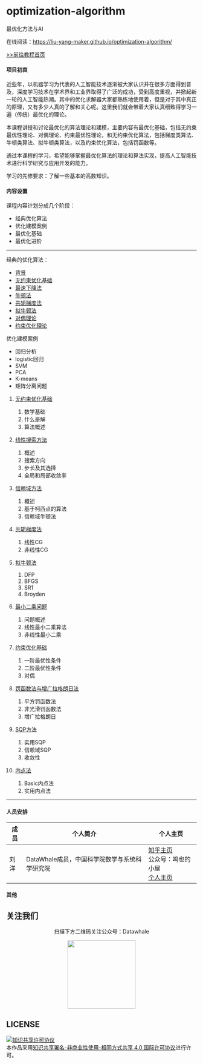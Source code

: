 # optimization-algorithm
最优化方法与AI



在线阅读：https://liu-yang-maker.github.io/optimization-algorithm/

[>>前往教程首页](index.md)

#### 项目初衷

近些年，以机器学习为代表的人工智能技术逐渐被大家认识并在很多方面得到普及，深度学习技术在学术界和工业界取得了广泛的成功，受到高度重视，并掀起新一轮的人工智能热潮。其中的优化求解器大家都熟练地使用着，但是对于其中真正的原理，又有多少人真的了解和关心呢。这里我们就会带着大家认真细致得学习一遍（传统）最优化的理论。

本课程讲授和讨论最优化的算法理论和建模，主要内容有最优化基础，包括无约束最优性理论、对偶理论、约束最优性理论，和无约束优化算法，包括梯度类算法、牛顿类算法、拟牛顿类算法，以及约束优化算法，包括罚函数等。

通过本课程的学习，希望能够掌握最优化算法的理论和算法实现，提高人工智能技术进行科学研究与应用开发的能力。

学习的先修要求：了解一些基本的高数知识。

#### 内容设置

课程内容计划分成几个阶段：

- 经典优化算法
- 优化建模案例
- 最优化基础
- 最优化进阶

------

经典的优化算法：

- [背景](./Classical-Methods/背景-AI中的最优化.md)
- [无约束优化基础](./Classical-Methods/无约束优化基础.md)
- [最速下降法](./Classical-Methods/1.最速下降法.md)
- [牛顿法](./Classical-Methods/2.牛顿法.md)
- [共轭梯度法](./Classical-Methods/3.共轭梯度法.md)
- [拟牛顿法](./Classical-Methods/4.拟牛顿法.md)
- [对偶理论](./Classical-Methods/5.对偶.md)
- [约束优化理论](./Classical-Methods/约束优化基础.md)



优化建模案例

- 回归分析
- logistic回归
- SVM
- PCA
- K-means
- 矩阵分离问题



1. [无约束优化基础](Chapter1.md)
   1. 数学基础
   2. 什么是解
   3. 算法概述
2. [线性搜索方法](Chapter2.md)
   1. 概述
   2. 搜索方向
   3. 步长及其选择
   4. 全局和局部收敛率
3. [信赖域方法](Chapter3.md)
   1. 概述
   2. 基于柯西点的算法
   3. 信赖域牛顿法
4. [共轭梯度法](Chapter4.md)
   1. 线性CG
   2. 非线性CG
5. [拟牛顿法](Chapter5.md)
   1. DFP
   2. BFGS
   3. SR1
   4. Broyden
6. [最小二乘问题](Chapter7.md)
   1. 问题概述
   2. 线性最小二乘算法
   3. 非线性最小二乘



1. [约束优化基础](Chapter9.md)
   1. 一阶最优性条件
   2. 二阶最优性条件
   3. 对偶
2. [罚函数法与增广拉格朗日法](Chapter12.md)
   1. 平方罚函数法
   2. 非光滑罚函数法
   3. 增广拉格朗日
3. [SQP方法](Chapter13.md)
   1. 实用SQP
   2. 信赖域SQP
   3. 收敛性
4. [内点法](Chapter14.md)
   1. Basic内点法
   2. 实用内点法



------



#### 人员安排

| 成员 | 个人简介                                      | 个人主页                                                     |
| ---- | --------------------------------------------- | ------------------------------------------------------------ |
| 刘洋 | DataWhale成员，中国科学院数学与系统科学研究院 | [知乎主页](https://www.zhihu.com/people/ming-ren-19-34)<br />公众号：鸣也的小屋<br />[个人主页](https://liu-yang-maker.github.io/Liu.Y/) |

#### 其他

## 关注我们

<div align=center>
<p>扫描下方二维码关注公众号：Datawhale</p>
<img src="https://raw.githubusercontent.com/datawhalechina/pumpkin-book/master/res/qrcode.jpeg" width = "180" height = "180">
</div>


## LICENSE

<a rel="license" href="http://creativecommons.org/licenses/by-nc-sa/4.0/"><img alt="知识共享许可协议" style="border-width:0" src="https://img.shields.io/badge/license-CC%20BY--NC--SA%204.0-lightgrey" /></a><br />本作品采用<a rel="license" href="http://creativecommons.org/licenses/by-nc-sa/4.0/">知识共享署名-非商业性使用-相同方式共享 4.0 国际许可协议</a>进行许可。









